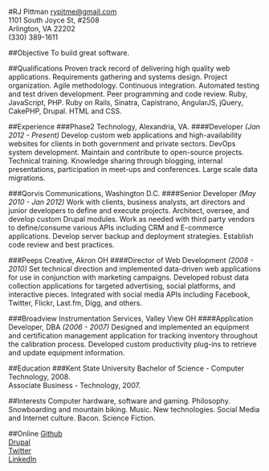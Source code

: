 #RJ Pittman
[rypitme@gmail.com](mailto:rypitme@gmail.com)  
1101 South Joyce St, #2508  
Arlington, VA 22202  
(330) 389-1611  

##Objective
To build great software.

##Qualifications
Proven track record of delivering high quality web applications. Requirements gathering and systems design. Project organization. Agile methodology. Continuous integration. Automated testing and test driven development. Peer programming and code review. Ruby, JavaScript, PHP. Ruby on Rails, Sinatra, Capistrano, AngularJS, jQuery, CakePHP, Drupal. HTML and CSS.

##Experience
###Phase2 Technology, Alexandria, VA.
####Developer *(Jan 2012 - Present)*
Develop custom web applications and high-availability websites for clients in both government and private sectors. DevOps system development. Maintain and contribute to open-source projects. Technical training. Knowledge sharing through blogging, internal presentations, participation in meet-ups and conferences. Large scale data migrations.

###Qorvis Communications, Washington D.C. 
####Senior Developer *(May 2010 - Jan 2012)*
Work with clients, business analysts, art directors and junior developers to define and execute projects. Architect, oversee, and develop custom Drupal modules. Work as needed with third party vendors to define/consume various APIs including CRM and E-commerce applications. Develop server backup and deployment strategies. Establish code review and best practices.

###Peeps Creative, Akron OH
####Director of Web Development *(2008 - 2010)*
Set technical direction and implemented data-driven web applications for use in conjunction with marketing campaigns. Developed robust data collection applications for targeted advertising, social platforms, and interactive pieces. Integrated with social media APIs including Facebook, Twitter, Flickr, Last.fm, Digg, and others.

###Broadview Instrumentation Services, Valley View OH 
####Application Developer, DBA *(2006 - 2007)*
Designed and implemented an equipment and certification management application for tracking inventory throughout the calibration process. Developed custom productivity plug-ins to retrieve and update equipment information.

##Education
###Kent State University
Bachelor of Science - Computer Technology, 2008.  
Associate Business - Technology, 2007.

##Interests
Computer hardware, software and gaming. Philosophy. Snowboarding and mountain biking. Music. New technologies. Social Media and Internet culture. Bacon. Science Fiction.

##Online
[Github](http://github.com/rypit)  
[Drupal](http://drupal.org/user/868380)   
[Twitter](http://twitter.com/rypitme)  
[LinkedIn](http://www.linkedin.com/in/rypit)      
